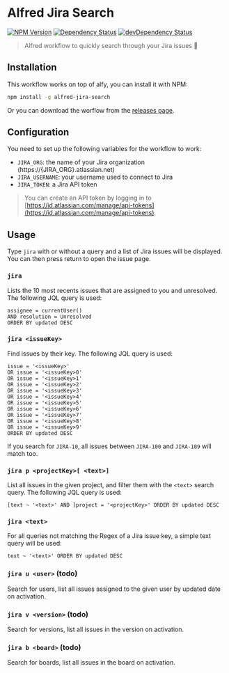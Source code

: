# Alfred Jira Search

[![NPM Version](https://img.shields.io/npm/v/alfred-jira-search.svg?style=flat-square)](https://www.npmjs.com/package/alfred-jira-search)
[![Dependency Status](https://img.shields.io/david/titouanmathis/alfred-jira-search?style=flat-square)](https://david-dm.org/titouanmathis/alfred-jira-search)
[![devDependency Status](https://img.shields.io/david/dev/titouanmathis/alfred-jira-search?style=flat-square)](https://david-dm.org/titouanmathis/alfred-jira-search?type=dev)

> Alfred workflow to quickly search through your Jira issues 🔎

## Installation

This workflow works on top of alfy, you can install it with NPM:

```bash
npm install -g alfred-jira-search
```

Or you can download the worflow from the [releases page](https://github.com/titouanmathis/alfred-jira-search/releases).

## Configuration

You need to set up the following variables for the workflow to work:

- `JIRA_ORG`: the name of your Jira organization (https://{JIRA_ORG}.atlassian.net)
- `JIRA_USERNAME`: your username used to connect to Jira
- `JIRA_TOKEN`: a Jira API token

> You can create an API token by logging in to [https://id.atlassian.com/manage/api-tokens](https://id.atlassian.com/manage/api-tokens).

## Usage

Type `jira` with or without a query and a list of Jira issues will be displayed. You can then press return to open the issue page.

### `jira`

Lists the 10 most recents issues that are assigned to you and unresolved. The following JQL query is used:

```
assignee = currentUser()
AND resolution = Unresolved
ORDER BY updated DESC
```

### `jira <issueKey>`

Find issues by their key. The following JQL query is used:

```
issue = '<issueKey>'
OR issue = '<issueKey>0'
OR issue = '<issueKey>1'
OR issue = '<issueKey>2'
OR issue = '<issueKey>3'
OR issue = '<issueKey>4'
OR issue = '<issueKey>5'
OR issue = '<issueKey>6'
OR issue = '<issueKey>7'
OR issue = '<issueKey>8'
OR issue = '<issueKey>9'
ORDER BY updated DESC
```

If you search for `JIRA-10`, all issues between `JIRA-100` and `JIRA-109` will match too.

### `jira p <projectKey>[ <text>]`

List all issues in the given project, and filter them with the `<text>` search query. The following JQL query is used:

```
[text ~ '<text>' AND ]project = '<projectKey>' ORDER BY updated DESC
```

### `jira <text>`

For all queries not matching the Regex of a Jira issue key, a simple text query will be used:

```
text ~ '<text>' ORDER BY updated DESC
```

### `jira u <user>` (todo)

Search for users, list all issues assigned to the given user by updated date on activation.

### `jira v <version>` (todo)

Search for versions, list all issues in the version on activation.

### `jira b <board>` (todo)

Search for boards, list all issues in the board on activation.
